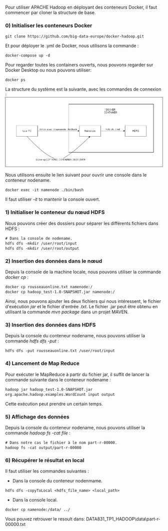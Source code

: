 Pour utiliser APACHE Hadoop en déployant des conteneurs Docker, il faut commencer par cloner la structure de base.
### 0) Initialiser les conteneurs Docker

```
git clone https://github.com/big-data-europe/docker-hadoop.git
```

Et pour déployer le .yml de Docker, nous utilisons la commande :

```
docker-compose up -d
```

Pour regarder toutes les containers ouverts, nous pouvons regarder sur Docker Desktop ou nous pouvons utiliser:
```
docker ps 
```


La structure du système est la suivante, avec les commandes de connexion :
![-](structure.png)

Nous utilisons ensuite le lien suivant pour ouvrir une console dans le conteneur nodename.

```
docker exec -it namenode ./bin/bash
```
Il faut utiliser *-it* to mantenir la console ouvert.

### 1) Initialiser le conteneur du nœud HDFS
Nous pouvons créer des dossiers pour séparer les différents fichiers dans HDFS :

```
# Dans la console de nodename.
hdfs dfs -mkdir /user/root/input
hdfs dfs -mkdir /user/root/output
```


### 2) Insertion des données dans le nœud
Depuis la console de la machine locale, nous pouvons utiliser la commande *docker cp* :

```
docker cp rousseauonline.txt namenode:/    
docker cp hadoop_test-1.0-SNAPSHOT.jar namenode:/
```
Ainsi, nous pouvons ajouter les deux fichiers qui nous intéressent, le fichier d'exécution *jar* et le fichier d'entrée *.txt*.
Le fichier .jar peut être obtenu en utilisant la commande *mvn package* dans un projet MAVEN.

### 3) Insertion des données dans HDFS
Depuis la console du conteneur nodename, nous pouvons utiliser la commande *hdfs dfs -put* :

```
hdfs dfs -put rousseauonline.txt /user/root/input
```


### 4) Lancement de Map Reduce
Pour exécuter le MapReduce à partir du fichier jar, il suffit de lancer la commande suivante dans le conteneur nodename :

```
hadoop jar hadoop_test-1.0-SNAPSHOT.jar org.apache.hadoop.examples.WordCount input output  
```
Cette exécution peut prendre un certain temps.

### 5) Affichage des données
Depuis la console du conteneur nodename, nous pouvons utiliser la commande *hadoop fs -cat file* :

```
# Dans notre cas le fichier à le nom part-r-00000.
hadoop fs -cat output/part-r-00000
```

### 6) Récupérer le résultat en local
Il faut utiliser les commandes suivantes :
* Dans la console du conteneur nodenmame.
```
hdfs dfs -copyToLocal <hdfs_file_name> <local_path>
```
* Dans la console local.
```
docker cp namenode:/data/ ../
```
Vous pouvez retrouver le resoult dans: DATA831_TP1_HADOOP\data\part-r-00000.txt
